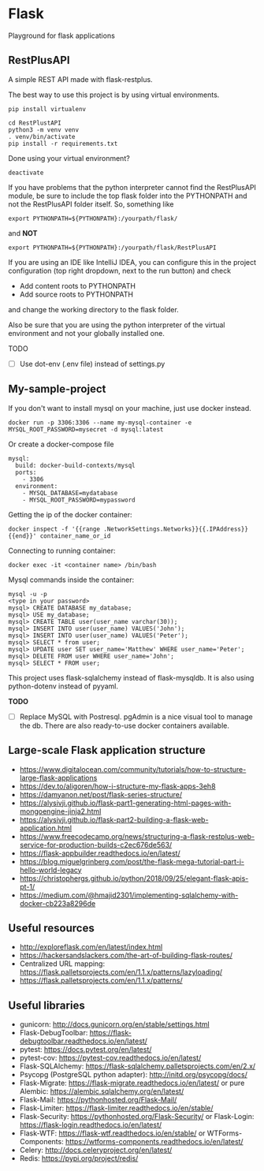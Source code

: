 # Flask

Playground for flask applications

## RestPlusAPI

A simple REST API made with flask-restplus.

The best way to use this project is by using virtual environments.

```pip install virtualenv```
```
cd RestPlustAPI
python3 -m venv venv
. venv/bin/activate
pip install -r requirements.txt
```

Done using your virtual environment?
```
deactivate
```

If you have problems that the python interpreter cannot find the RestPlusAPI module, be sure to include the top flask folder into the PYTHONPATH and not the RestPlusAPI folder itself.
So, something like

```
export PYTHONPATH=${PYTHONPATH}:/yourpath/flask/
```

and **NOT**

```
export PYTHONPATH=${PYTHONPATH}:/yourpath/flask/RestPlusAPI
```

If you are using an IDE like IntelliJ IDEA, you can configure this in the project configuration (top right dropdown, next to the run button) and check

* Add content roots to PYTHONPATH
* Add source roots to PYTHONPATH

and change the working directory to the flask folder.

Also be sure that you are using the python interpreter of the virtual environment and not your globally installed one.

TODO

- [ ] Use dot-env (.env file) instead of settings.py


## My-sample-project

If you don't want to install mysql on your machine, just use docker instead.

```
docker run -p 3306:3306 --name my-mysql-container -e MYSQL_ROOT_PASSWORD=mysecret -d mysql:latest
```

Or create a docker-compose file

```
mysql:
  build: docker-build-contexts/mysql
  ports:
    - 3306
  environment:
    - MYSQL_DATABASE=mydatabase
    - MYSQL_ROOT_PASSWORD=mypassword
```

Getting the ip of the docker container:

```
docker inspect -f '{{range .NetworkSettings.Networks}}{{.IPAddress}}{{end}}' container_name_or_id
```

Connecting to running container:

```
docker exec -it <container name> /bin/bash
```

Mysql commands inside the container:

```
mysql -u -p 
<type in your password>
mysql> CREATE DATABASE my_database;
mysql> USE my_database;
mysql> CREATE TABLE user(user_name varchar(30));
mysql> INSERT INTO user(user_name) VALUES('John');
mysql> INSERT INTO user(user_name) VALUES('Peter');
mysql> SELECT * from user;
mysql> UPDATE user SET user_name='Matthew' WHERE user_name='Peter';
mysql> DELETE FROM user WHERE user_name='John';
mysql> SELECT * FROM user;
```

This project uses flask-sqlalchemy instead of flask-mysqldb.
It is also using python-dotenv instead of pyyaml.

**TODO**

- [ ] Replace MySQL with Postresql. pgAdmin is a nice visual tool to manage the db. There are also ready-to-use docker containers available.


## Large-scale Flask application structure

* https://www.digitalocean.com/community/tutorials/how-to-structure-large-flask-applications
* https://dev.to/aligoren/how-i-structure-my-flask-apps-3eh8
* https://damyanon.net/post/flask-series-structure/
* https://alysivji.github.io/flask-part1-generating-html-pages-with-mongoengine-jinja2.html
* https://alysivji.github.io/flask-part2-building-a-flask-web-application.html
* https://www.freecodecamp.org/news/structuring-a-flask-restplus-web-service-for-production-builds-c2ec676de563/
* https://flask-appbuilder.readthedocs.io/en/latest/
* https://blog.miguelgrinberg.com/post/the-flask-mega-tutorial-part-i-hello-world-legacy
* https://christophergs.github.io/python/2018/09/25/elegant-flask-apis-pt-1/
* https://medium.com/@hmajid2301/implementing-sqlalchemy-with-docker-cb223a8296de

## Useful resources

* http://exploreflask.com/en/latest/index.html
* https://hackersandslackers.com/the-art-of-building-flask-routes/
* Centralized URL mapping: https://flask.palletsprojects.com/en/1.1.x/patterns/lazyloading/
* https://flask.palletsprojects.com/en/1.1.x/patterns/ 


## Useful libraries

* gunicorn: http://docs.gunicorn.org/en/stable/settings.html
* Flask-DebugToolbar: https://flask-debugtoolbar.readthedocs.io/en/latest/
* pytest: https://docs.pytest.org/en/latest/
* pytest-cov: https://pytest-cov.readthedocs.io/en/latest/
* Flask-SQLAlchemy: https://flask-sqlalchemy.palletsprojects.com/en/2.x/
* Psycopg (PostgreSQL python adapter): http://initd.org/psycopg/docs/
* Flask-Migrate: https://flask-migrate.readthedocs.io/en/latest/ or pure Alembic: https://alembic.sqlalchemy.org/en/latest/
* Flask-Mail: https://pythonhosted.org/Flask-Mail/
* Flask-Limiter: https://flask-limiter.readthedocs.io/en/stable/
* Flask-Security: https://pythonhosted.org/Flask-Security/ or Flask-Login: https://flask-login.readthedocs.io/en/latest/
* Flask-WTF: https://flask-wtf.readthedocs.io/en/stable/ or WTForms-Components: https://wtforms-components.readthedocs.io/en/latest/
* Celery: http://docs.celeryproject.org/en/latest/
* Redis: https://pypi.org/project/redis/